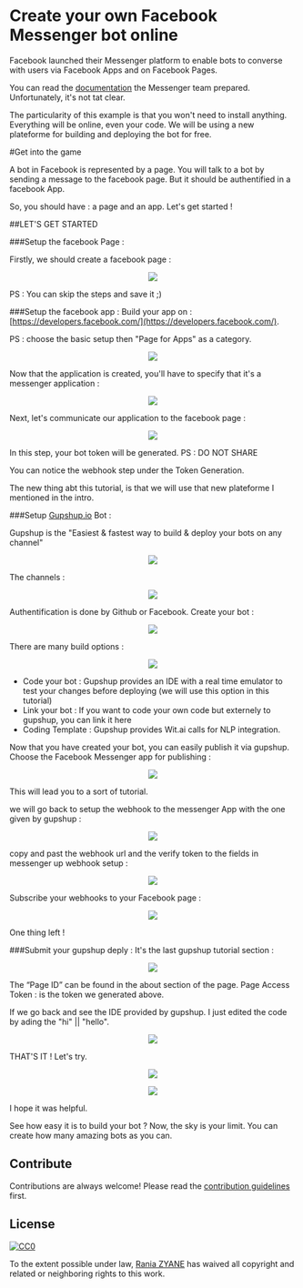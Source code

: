 # Create your own Facebook Messenger bot online 

Facebook launched their Messenger platform to enable bots to converse with users via Facebook Apps and on Facebook Pages. 

You can read the  [documentation](https://developers.facebook.com/docs/messenger-platform/quickstart) the Messenger team prepared.
Unfortunately, it's not tat clear. 

The particularity of this example is that you won't need to install anything. Everything will be online, even your code. 
We will be using a new plateforme for building and deploying the bot for free. 

#Get into the game

A bot in Facebook is represented by a page. You will talk to a bot by sending a message to the facebook page. But it should be authentified in a facebook App. 

So, you should have : a page and an app. 
Let's get started ! 

##LET'S GET STARTED

###Setup the facebook Page : 

Firstly, we should create a facebook page : 
<p align="center">
<img src="shot3.jpg">
</p>

PS : You can skip the steps and save it ;) 

###Setup the facebook app : 
Build your app on : [https://developers.facebook.com/](https://developers.facebook.com/). 

PS : choose the basic setup then "Page for Apps" as a category. 

<p align="center">
<img src="shot1.jpg">
</p>

Now that the application is created, you'll have to specify that it's a messenger application : 

<p align="center">
<img src="shot2.jpg">
</p>

Next, let's communicate our application to the facebook page : 

<p align="center">
<img src="shot4.jpg">
</p>

In this step, your bot token will be generated. PS : DO NOT SHARE

You can notice the webhook step under the Token Generation. 

The new thing abt this tutorial, is that we will use that new plateforme I mentioned in the intro. 

###Setup [Gupshup.io](https://https://www.gupshup.io/developer/home/) Bot : 

Gupshup is the "Easiest & fastest way to build & deploy your bots on any channel"

<p align="center">
<img src="https://www.gupshup.io/developer/resources/img/bot-lifecycle.png?raw=true">
</p>
The channels : 

<p align="center">
<img src="shot5.jpg">
</p>

Authentification is done by Github or Facebook. 
Create your bot : 

<p align="center">
<img src="shot6.jpg">
</p>

There are many build options : 

<p align="center">
<img src="shot7.jpg">
</p>

- Code your bot : Gupshup provides an IDE with a real time emulator to test your changes before deploying (we will use this option in this tutorial)
- Link your bot : If you want to code your own code but externely to gupshup, you can link it here 
- Coding Template : Gupshup provides Wit.ai calls for NLP integration. 

Now that you have created your bot, you can easily publish it via gupshup. 
Choose the Facebook Messenger app for publishing : 

<p align="center">
<img src="shot8.jpg">
</p>

This will lead you to a sort of tutorial. 

we will go back to setup the webhook to the messenger App with the one given by gupshup : 

<p align="center">
<img src="shot9.jpg">
</p>

copy and past the webhook url and the verify token to the fields in messenger up webhook setup : 

<p align="center">
<img src="shot10.jpg">
</p>

Subscribe your webhooks to your Facebook page : 

<p align="center">
<img src="shot11.jpg">
</p>

One thing left ! 

###Submit your gupshup deply :
It's the last gupshup tutorial section : 

<p align="center">
<img src="shot12.jpg">
</p>

The “Page ID” can be found in the about section of the page.
Page Access Token : is the token we generated above.

If we go back and see the IDE provided by gupshup. I just edited the code by ading the "hi" || "hello". 

<p align="center">
<img src="shot14.jpg">
</p>

THAT'S IT ! 
Let's try. 

<p align="center">
<img src="shot13.jpg">
</p>

<p align="center">
<img src="shot15.jpg">
</p>

I hope it was helpful. 

See how easy it is to build your bot ? 
Now, the sky is your limit. You can create how many amazing bots as you can. 

## Contribute

Contributions are always welcome!
Please read the [contribution guidelines](contributing.md) first.


## License

[![CC0](https://licensebuttons.net/p/zero/1.0/88x31.png)](http://creativecommons.org/publicdomain/zero/1.0/)

To the extent possible under law, [Rania ZYANE](https://twitter.com/raniazy) has waived all copyright and related or neighboring rights to this work.


